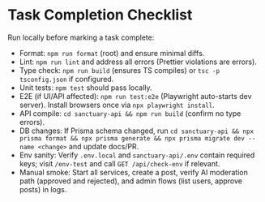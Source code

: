 # Task Completion Checklist

Run locally before marking a task complete:

- Format: `npm run format` (root) and ensure minimal diffs.
- Lint: `npm run lint` and address all errors (Prettier violations are errors).
- Type check: `npm run build` (ensures TS compiles) or `tsc -p tsconfig.json` if configured.
- Unit tests: `npm test` should pass locally.
- E2E (if UI/API affected): `npm run test:e2e` (Playwright auto-starts dev server). Install browsers once via `npx playwright install`.
- API compile: `cd sanctuary-api && npm run build` (confirm no type errors).
- DB changes: If Prisma schema changed, run `cd sanctuary-api && npx prisma format && npx prisma generate && npx prisma migrate dev --name <change>` and update docs/PR.
- Env sanity: Verify `.env.local` and `sanctuary-api/.env` contain required keys; visit `/env-test` and call `GET /api/check-env` if relevant.
- Manual smoke: Start all services, create a post, verify AI moderation path (approved and rejected), and admin flows (list users, approve posts) in logs.
